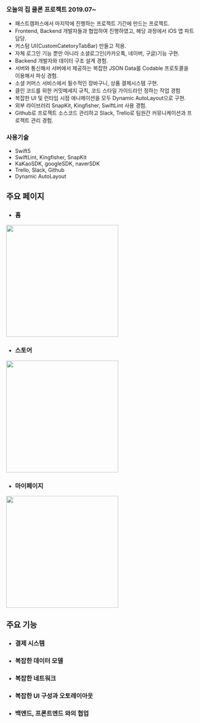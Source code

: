 ### 오늘의 집 클론 프로젝트 2019.07~
* 패스트캠퍼스에서 마지막에 진행하는 프로젝트 기간에 만드는 프로젝트.
* Frontend, Backend 개발자들과 협업하여 진행하였고, 해당 과정에서 iOS 앱 파트 담당.
* 커스텀 UI(CustomCatetoryTabBar) 만들고 적용.
* 자체 로그인 기능 뿐만 아니라 소셜로그인(카카오톡, 네이버, 구글)기능 구현.
* Backend 개발자와 데이터 구조 설계 경험.
* 서버와 통신해서 서버에서 제공하는 복잡한 JSON Data를 Codable 프로토콜을 이용해서  파싱 경험.
* 소셜 커머스 서비스에서 필수적인 장바구니, 상품 결제시스템 구현.
* 클린 코드를 위한 커밋메세지 규칙, 코드 스타일 가이드라인 정하는 작업 경험
* 복잡한 UI 및 런타임 시점 애니메이션을 모두 Dynamic AutoLayout으로 구현.
* 외부 라이브러리 SnapKit, Kingfisher, SwiftLint 사용 경험.
* Github로 프로젝트 소스코드 관리하고 Slack, Trello로 팀원간 커뮤니케이션과 프로젝트 관리 경험.  

### 사용기술
* Swift5 
* SwiftLint, Kingfisher, SnapKit
* KaKaoSDK, googleSDK, naverSDK
* Trello, Slack, Github
* Dynamic AutoLayout


## 주요 페이지
* ### 홈
<img src="https://user-images.githubusercontent.com/38423205/61270996-455fdf00-a7de-11e9-976d-ba937a8b86d4.png" width="300">

* ### 스토어
<img src="https://user-images.githubusercontent.com/38423205/61270998-455fdf00-a7de-11e9-8c26-f2595ef02343.png" width="300">


* ### 마이페이지
<img src="https://user-images.githubusercontent.com/38423205/61270997-455fdf00-a7de-11e9-9572-b586bc90f59f.png" width="300">


## 주요 기능
* ### 결제 시스템
* ### 복잡한 데이터 모델
* ### 복잡한 네트워크
* ### 복잡한 UI 구성과 오토레이아웃
* ### 백엔드, 프론트엔드 와의 협업
